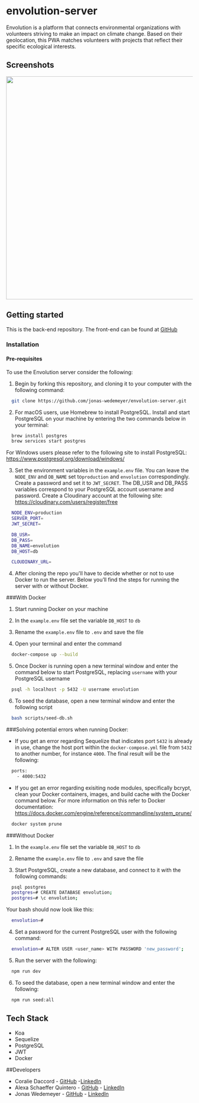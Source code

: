 # envolution-server

Envolution is a platform that connects environmental organizations with volunteers striving to make an impact on climate change. Based on their geolocation, this PWA matches volunteers with projects that reflect their specific ecological interests. 

## Screenshots
<p align="center">
    <img src="https://i.imgur.com/9ZmaQDt.png" width="600px" />
</p>

## Getting started

This is the back-end repository. The front-end can be found at [GitHub](https://github.com/jonas-wedemeyer/envolution-client)

### Installation

#### Pre-requisites

To use the Envolution server consider the following: 

1. Begin by forking this repository, and cloning it to your computer with the following command: 

 ```bash
   git clone https://github.com/jonas-wedemeyer/envolution-server.git
 ```

2. For macOS users, use Homebrew to install PostgreSQL. Install and start PostgreSQL on your machine by entering the two commands below in your terminal:

```bash
  brew install postgres
  brew services start postgres
```

For Windows users please refer to the following site to install PostgreSQL: https://www.postgresql.org/download/windows/

3. Set the environment variables in the `example.env` file. You can leave the `NODE_ENV` and `DB_NAME` set to`production` and `envolution` correspondingly. Create a password and set it to `JWT_SECRET`. The DB_USR and DB_PASS variables correspond to your PostgreSQL account username and password. Create a Cloudinary account at the following site: https://cloudinary.com/users/register/free

```bash
  NODE_ENV=production
  SERVER_PORT=
  JWT_SECRET=

  DB_USR=
  DB_PASS=
  DB_NAME=envolution
  DB_HOST=db

  CLOUDINARY_URL=
```
4. After cloning the repo you'll have to decide whether or not to use Docker to run the server. Below you’ll find the steps for running the server with or without Docker.

###With Docker

1.  Start running Docker on your machine

2.  In the `example.env` file set the variable `DB_HOST` to `db`

3. Rename the `example.env` file to `.env` and save the file

4. Open your terminal and enter the command 

```bash
  docker-compose up --build
```

5. Once Docker is running open a new terminal window and enter the command below to start PostgreSQL, replacing `username` with your PostgreSQL username 

```bash
  psql -h localhost -p 5432 -U username envolution
```

6. To seed the database, open a new terminal window and enter the following script 

```bash
  bash scripts/seed-db.sh
```

###Solving potential errors when running Docker: 
-  If you get an error regarding Sequelize that indicates port `5432` is already in use, change the host port within the `docker-compose.yml` file from `5432` to another number, for instance `4000`. The final result will be the following: 
```bash
  ports: 
    - 4000:5432
```
- If you get an error regarding exisiting node modules, specifically bcrypt, clean your Docker containers, images, and build cache with the Docker command below. For more information on this refer to Docker documentation: https://docs.docker.com/engine/reference/commandline/system_prune/

```bash
  docker system prune 
```

###Without Docker

1.  In the `example.env` file set the variable `DB_HOST` to `db`

2. Rename the `example.env` file to `.env` and save the file

3. Start PostgreSQL, create a new database, and connect to it with the following commands:

```bash 
  psql postgres
  postgres=# CREATE DATABASE envolution;
  postgres=# \c envolution;
```

Your bash should now look like this:

```bash
  envolution=# 
```

4. Set a password for the current PostgreSQL user with the following command:

```bash
  envolution=# ALTER USER <user_name> WITH PASSWORD 'new_password';
```

5. Run the server with the following:

```bash
  npm run dev
```

6. To seed the database, open a new terminal window and enter the following: 

```bash
  npm run seed:all
```

## Tech Stack

* Koa
* Sequelize
* PostgreSQL
* JWT
* Docker

##Developers 

* Coralie Daccord - [GitHub](https://github.com/Coralie19) -[LinkedIn](https://www.linkedin.com/in/coralie-daccord)
* Alexa Schaeffer Quintero - [GitHub](https://github.com/miquintero) - [LinkedIn](https://www.linkedin.com/in/alexa-schaeffer-quintero)
* Jonas Wedemeyer - [GitHub](https://github.com/jonas-wedemeyer) - [LinkedIn](https://www.linkedin.com/in/jonas-wedemeyer)